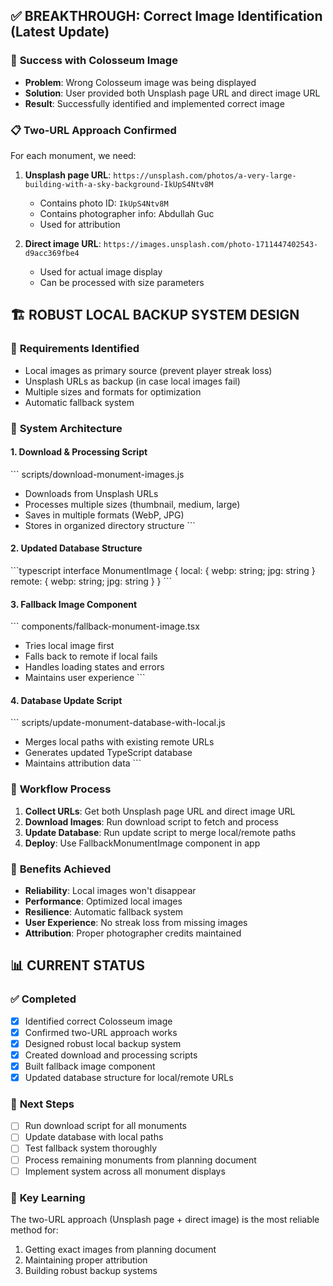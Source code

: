 ## ✅ BREAKTHROUGH: Correct Image Identification (Latest Update)

### 🎯 **Success with Colosseum Image**
- **Problem**: Wrong Colosseum image was being displayed
- **Solution**: User provided both Unsplash page URL and direct image URL
- **Result**: Successfully identified and implemented correct image

### 📋 **Two-URL Approach Confirmed**
For each monument, we need:
1. **Unsplash page URL**: `https://unsplash.com/photos/a-very-large-building-with-a-sky-background-IkUpS4Ntv8M`
   - Contains photo ID: `IkUpS4Ntv8M`
   - Contains photographer info: Abdullah Guc
   - Used for attribution

2. **Direct image URL**: `https://images.unsplash.com/photo-1711447402543-d9acc369fbe4`
   - Used for actual image display
   - Can be processed with size parameters

## 🏗️ ROBUST LOCAL BACKUP SYSTEM DESIGN

### 🎯 **Requirements Identified**
- Local images as primary source (prevent player streak loss)
- Unsplash URLs as backup (in case local images fail)
- Multiple sizes and formats for optimization
- Automatic fallback system

### 📁 **System Architecture**

#### 1. Download & Processing Script
\`\`\`
scripts/download-monument-images.js
- Downloads from Unsplash URLs
- Processes multiple sizes (thumbnail, medium, large)
- Saves in multiple formats (WebP, JPG)
- Stores in organized directory structure
\`\`\`

#### 2. Updated Database Structure
\`\`\`typescript
interface MonumentImage {
  local: { webp: string; jpg: string }
  remote: { webp: string; jpg: string }
}
\`\`\`

#### 3. Fallback Image Component
\`\`\`
components/fallback-monument-image.tsx
- Tries local image first
- Falls back to remote if local fails
- Handles loading states and errors
- Maintains user experience
\`\`\`

#### 4. Database Update Script
\`\`\`
scripts/update-monument-database-with-local.js
- Merges local paths with existing remote URLs
- Generates updated TypeScript database
- Maintains attribution data
\`\`\`

### 🔄 **Workflow Process**
1. **Collect URLs**: Get both Unsplash page URL and direct image URL
2. **Download Images**: Run download script to fetch and process
3. **Update Database**: Run update script to merge local/remote paths
4. **Deploy**: Use FallbackMonumentImage component in app

### 🎯 **Benefits Achieved**
- **Reliability**: Local images won't disappear
- **Performance**: Optimized local images
- **Resilience**: Automatic fallback system
- **User Experience**: No streak loss from missing images
- **Attribution**: Proper photographer credits maintained

## 📊 CURRENT STATUS

### ✅ **Completed**
- [x] Identified correct Colosseum image
- [x] Confirmed two-URL approach works
- [x] Designed robust local backup system
- [x] Created download and processing scripts
- [x] Built fallback image component
- [x] Updated database structure for local/remote URLs

### 🔄 **Next Steps**
- [ ] Run download script for all monuments
- [ ] Update database with local paths
- [ ] Test fallback system thoroughly
- [ ] Process remaining monuments from planning document
- [ ] Implement system across all monument displays

### 🎯 **Key Learning**
The two-URL approach (Unsplash page + direct image) is the most reliable method for:
1. Getting exact images from planning document
2. Maintaining proper attribution
3. Building robust backup systems

